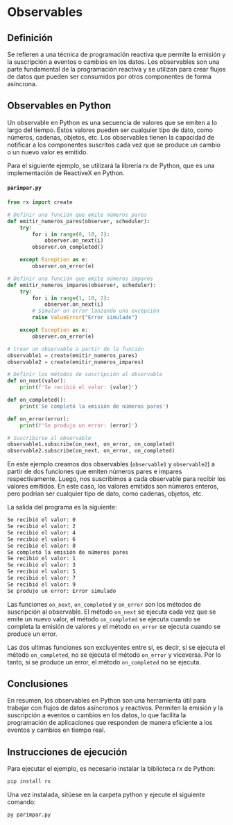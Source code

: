 # Observables

## Definición

Se refieren a una técnica de programación reactiva que permite la emisión y la suscripción a eventos o cambios en los datos. Los observables son una parte fundamental de la programación reactiva y se utilizan para crear flujos de datos que pueden ser consumidos por otros componentes de forma asíncrona.

## Observables en Python

Un observable en Python es una secuencia de valores que se emiten a lo largo del tiempo. Estos valores pueden ser cualquier tipo de dato, como números, cadenas, objetos, etc. Los observables tienen la capacidad de notificar a los componentes suscritos cada vez que se produce un cambio o un nuevo valor es emitido.

Para el siguiente ejemplo, se utilizará la librería rx de Python, que es una implementación de ReactiveX en Python.

#### `parimpar.py`

```python
from rx import create

# Definir una función que emite números pares
def emitir_numeros_pares(observer, scheduler):
    try:
        for i in range(0, 10, 2):
            observer.on_next(i)
        observer.on_completed()

    except Exception as e:
        observer.on_error(e)

# Definir una función que emite números impares
def emitir_numeros_impares(observer, scheduler):
    try:
        for i in range(1, 10, 2):
            observer.on_next(i)
        # Simular un error lanzando una excepción
        raise ValueError("Error simulado")

    except Exception as e:
        observer.on_error(e)

# Crear un observable a partir de la función
observable1 = create(emitir_numeros_pares)
observable2 = create(emitir_numeros_impares)

# Definir los métodos de suscripción al observable
def on_next(valor):
    print(f'Se recibió el valor: {valor}')

def on_completed():
    print('Se completó la emisión de números pares')

def on_error(error):
    print(f'Se produjo un error: {error}')

# Suscribirse al observable
observable1.subscribe(on_next, on_error, on_completed)
observable2.subscribe(on_next, on_error, on_completed)
```

En este ejemplo creamos dos observables (`observable1` y `observable2`) a partir de dos funciones que emiten números pares e impares respectivamente. Luego, nos suscribimos a cada observable para recibir los valores emitidos. En este caso, los valores emitidos son números enteros, pero podrían ser cualquier tipo de dato, como cadenas, objetos, etc.

La salida del programa es la siguiente:

```bash
Se recibió el valor: 0
Se recibió el valor: 2
Se recibió el valor: 4
Se recibió el valor: 6
Se recibió el valor: 8
Se completó la emisión de números pares
Se recibió el valor: 1
Se recibió el valor: 3
Se recibió el valor: 5
Se recibió el valor: 7
Se recibió el valor: 9
Se produjo un error: Error simulado
```

Las funciones `on_next`, `on_completed` y `on_error` son los métodos de suscripción al observable. El método `on_next` se ejecuta cada vez que se emite un nuevo valor, el método `on_completed` se ejecuta cuando se completa la emisión de valores y el método `on_error` se ejecuta cuando se produce un error.

Las dos ultimas funciones son excluyentes entre sí, es decir, si se ejecuta el método `on_completed`, no se ejecuta el método `on_error` y viceversa. Por lo tanto, si se produce un error, el método `on_completed` no se ejecuta.

## Conclusiones

En resumen, los observables en Python son una herramienta útil para trabajar con flujos de datos asíncronos y reactivos. Permiten la emisión y la suscripción a eventos o cambios en los datos, lo que facilita la programación de aplicaciones que responden de manera eficiente a los eventos y cambios en tiempo real.

## Instrucciones de ejecución

Para ejecutar el ejemplo, es necesario instalar la biblioteca rx de Python:

```bash
pip install rx
```

Una vez instalada, sitúese en la carpeta python y ejecute el siguiente comando:

```bash
py parimpar.py
```